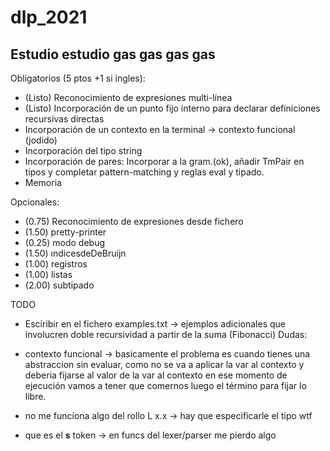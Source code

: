 # dlp_2021

## Estudio estudio gas gas gas gas

Obligatorios (5 ptos +1 si ingles):

* (Listo) Reconocimiento de expresiones multi-línea
* (Listo) Incorporación de un punto fijo interno para declarar definiciones recursivas directas
* Incorporación de un contexto en la terminal -> contexto funcional (jodido)
* Incorporación del tipo string
* Incorporación de pares: Incorporar a la gram.(ok), añadir TmPair en tipos y completar pattern-matching y reglas eval y tipado.
* Memoria

Opcionales:

* (0.75) Reconocimiento de expresiones desde fichero
* (1.50) pretty-printer
* (0.25) modo debug
* (1.50) ındicesdeDeBruijn
* (1.00) registros
* (1.00) listas
* (2.00) subtipado

TODO

* Esciribir en el fichero examples.txt -> ejemplos adicionales que involucren doble recursividad a partir de la suma (Fibonacci)
Dudas:

* contexto funcional ->  basicamente el problema es cuando tienes una abstraccion sin evaluar, como no se va a aplicar la var al contexto y deberia fijarse al valor de la var al contexto en ese momento de ejecución vamos a tener que comernos luego el término para fijar lo libre.
* no me funciona algo del rollo L x.x -> hay que especificarle el tipo wtf
* que es el __s__ token -> en funcs del lexer/parser me pierdo algo

